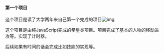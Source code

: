 #### 第一个项目

这个项目是读了大学两年来自己第一个完成的项目![img](file:///C:\Users\ZYY\AppData\Local\Temp\SGPicFaceTpBq\2176\00943009.gif)

这个项目是由纯JavaScript完成的拳皇类项目。项目完成了基本的人物的移动进攻等。实现了计时器。

后续如果有时间的话会完成比如技能的实现等。

